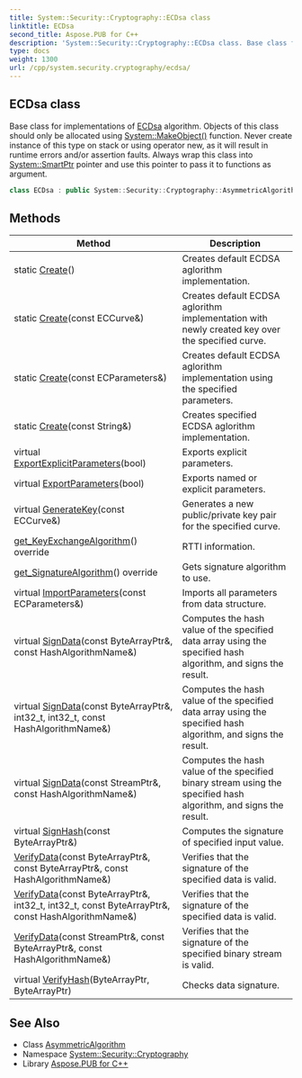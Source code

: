 ```yaml
---
title: System::Security::Cryptography::ECDsa class
linktitle: ECDsa
second_title: Aspose.PUB for C++
description: 'System::Security::Cryptography::ECDsa class. Base class for implementations of ECDsa algorithm. Objects of this class should only be allocated using System::MakeObject() function. Never create instance of this type on stack or using operator new, as it will result in runtime errors and/or assertion faults. Always wrap this class into System::SmartPtr pointer and use this pointer to pass it to functions as argument in C++.'
type: docs
weight: 1300
url: /cpp/system.security.cryptography/ecdsa/
---
```

## ECDsa class


Base class for implementations of [ECDsa](./) algorithm. Objects of this class should only be allocated using [System::MakeObject()](../../system/makeobject/) function. Never create instance of this type on stack or using operator new, as it will result in runtime errors and/or assertion faults. Always wrap this class into [System::SmartPtr](../../system/smartptr/) pointer and use this pointer to pass it to functions as argument.

```cpp
class ECDsa : public System::Security::Cryptography::AsymmetricAlgorithm
```

## Methods

| Method | Description |
| --- | --- |
| static [Create](./create/)() | Creates default ECDSA aglorithm implementation. |
| static [Create](./create/)(const ECCurve\&) | Creates default ECDSA aglorithm implementation with newly created key over the specified curve. |
| static [Create](./create/)(const ECParameters\&) | Creates default ECDSA aglorithm implementation using the specified parameters. |
| static [Create](./create/)(const String\&) | Creates specified ECDSA aglorithm implementation. |
| virtual [ExportExplicitParameters](./exportexplicitparameters/)(bool) | Exports explicit parameters. |
| virtual [ExportParameters](./exportparameters/)(bool) | Exports named or explicit parameters. |
| virtual [GenerateKey](./generatekey/)(const ECCurve\&) | Generates a new public/private key pair for the specified curve. |
| [get_KeyExchangeAlgorithm](./get_keyexchangealgorithm/)() override | RTTI information. |
| [get_SignatureAlgorithm](./get_signaturealgorithm/)() override | Gets signature algorithm to use. |
| virtual [ImportParameters](./importparameters/)(const ECParameters\&) | Imports all parameters from data structure. |
| virtual [SignData](./signdata/)(const ByteArrayPtr\&, const HashAlgorithmName\&) | Computes the hash value of the specified data array using the specified hash algorithm, and signs the result. |
| virtual [SignData](./signdata/)(const ByteArrayPtr\&, int32_t, int32_t, const HashAlgorithmName\&) | Computes the hash value of the specified data array using the specified hash algorithm, and signs the result. |
| virtual [SignData](./signdata/)(const StreamPtr\&, const HashAlgorithmName\&) | Computes the hash value of the specified binary stream using the specified hash algorithm, and signs the result. |
| virtual [SignHash](./signhash/)(const ByteArrayPtr\&) | Computes the signature of specified input value. |
| [VerifyData](./verifydata/)(const ByteArrayPtr\&, const ByteArrayPtr\&, const HashAlgorithmName\&) | Verifies that the signature of the specified data is valid. |
| [VerifyData](./verifydata/)(const ByteArrayPtr\&, int32_t, int32_t, const ByteArrayPtr\&, const HashAlgorithmName\&) | Verifies that the signature of the specified data is valid. |
| [VerifyData](./verifydata/)(const StreamPtr\&, const ByteArrayPtr\&, const HashAlgorithmName\&) | Verifies that the signature of the specified binary stream is valid. |
| virtual [VerifyHash](./verifyhash/)(ByteArrayPtr, ByteArrayPtr) | Checks data signature. |
## See Also

* Class [AsymmetricAlgorithm](../asymmetricalgorithm/)
* Namespace [System::Security::Cryptography](../)
* Library [Aspose.PUB for C++](../../)
